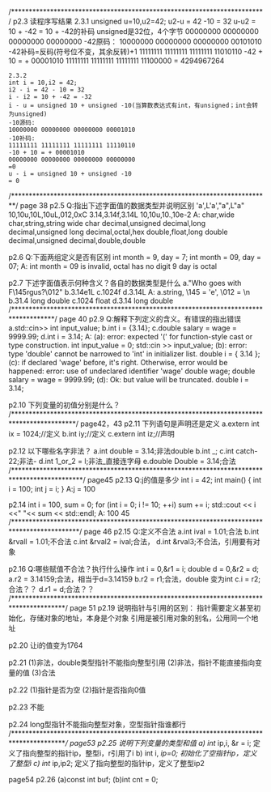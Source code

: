 /***********************************************************************/
p2.3 读程序写结果
    2.3.1 
    unsigned u=10,u2=42;
    u2-u = 42 -10 = 32
    u-u2 = 10 + -42 = 10 + -42的补码
    unsigned是32位，4个字节
    00000000 00000000 00000000 00000000
    -42原码：
    10000000 00000000 00000000 00101010
    -42补码=反码(符号位不变，其余反转)+1
    11111111 11111111 11111111 11010110
    -42 + 10 = + 00001010
    11111111 11111111 11111111 11100000
    = 4294967264
    
    2.3.2
    int i = 10,i2 = 42;
    i2 - i = 42 - 10 = 32
    i - i2 = 10 + -42 = -32
    i - u = unsigned 10 + unsigned -10(当算数表达式有int，有unsigned；int会转为unsigned)
    -10源码:
    10000000 00000000 00000000 00001010
    -10补码:
    11111111 11111111 11111111 11110110
    -10 + 10 = + 00001010
    00000000 00000000 00000000 00000000
    =0
    u - i = unsigned 10 + unsigned -10
    = 0
/*************************************************************************/
page 38
p2.5
Q:指出下述字面值的数据类型并说明区别
'a',L'a',"a",L"a"
10,10u,10L,10uL,012,0xC
3.14,3.14f,3.14L
10,10u,10.,10e-2
A:
char,wide char,string,string wide char
decimal,unsigned decimal,long decimal,unsigned long decimal,octal,hex
double,float,long double
decimal,unsigned decimal,double,double

p2.6
Q:下面两组定义是否有区别
int month = 9, day = 7;
int month = 09, day = 07;
A:
int month = 09 is invalid, octal has no digit 9
day is octal

p2.7
下述字面值表示何种含义？各自的数据类型是什么
a."Who goes with F\145rgus?\012"
b.3.14e1L
c.1024f
d.3.14L
A:
a.string, \145 = 'e', \012 = \n
b.31.4 long double
c.1024 float
d.3.14 long double
/************************************************************************************/
page 40
p2.9
Q:解释下列定义的含义。有错误的指出错误
a.std::cin>> int input_value;
b.int i = {3.14};
c.double salary = wage = 9999.99;
d.int i  = 3.14;
A:
(a): error: expected '(' for function-style cast or type construction.
int input_value = 0;
std::cin >> input_value;
(b): error: type 'double' cannot be narrowed to 'int' in initializer list.
double i = { 3.14 };
(c): if declared 'wage' before, it's right. Otherwise, error would be happened: error: use of undeclared identifier 'wage'
double wage;
double salary = wage = 9999.99;
(d): Ok: but value will be truncated.
double i = 3.14;

p2.10
下列变量的初值分别是什么？
/******************************************************************************************/
page42，43
p2.11
下列语句是声明还是定义
a.extern int ix = 1024;//定义
b.int iy;//定义
c.extern int iz;//声明

p2.12
以下哪些名字非法？
a.int double = 3.14;非法double
b.int _;
c.int catch-22;非法-
d.int 1_or_2 = l;非法_直接连字母
e.double Double = 3.14;合法
/********************************************************************************************/
page45
p2.13
Q:j的值是多少
int i = 42;
int main()
{
    int i = 100;
    int j = i;
}
A:j = 100

p2.14
int i = 100, sum = 0;
for (int i = 0; i != 10; ++i)
        sum += i;
std::cout << i <<" "<< sum << std::endl;
A: 100 45
/*******************************************************************************************/
page 46
p2.15
Q:定义不合法
a.int ival = 1.01;合法
b.int &rvall = 1.01;不合法
c.int &rval2 = ival;合法，
d.int &rval3;不合法，引用要有对象

p2.16
Q:哪些赋值不合法？执行什么操作
int i = 0,&r1 = i; double d = 0,&r2 = d;
a.r2 = 3.14159;合法，相当于d=3.14159
b.r2 = r1;合法，double 变为int
c.i = r2;合法？？
d.r1 = d;合法？？
/***************************************************************************************/
page 51
p2.19
说明指针与引用的区别：
指针需要定义甚至初始化，存储对象的地址，本身是个对象
引用是被引用对象的别名，公用同一个地址

p2.20
让i的值变为1764

p2.21
(1)非法，double类型指针不能指向整型引用
(2)非法，指针不能直接指向变量的值
(3)合法

p2.22
(1)指针是否为空
(2)指针是否指向0值

p2.23
不能

p2.24
long型指针不能指向整型对象，空型指针指谁都行
/****************************************************************************************/
page53
p2.25 说明下列变量的类型和值
a) int* ip,i, &r = i;
定义了指向整型的指针ip，整型i，r引用了i
b) int i, *ip=0;
初始化了空指针ip，定义了整型i
c) int* ip,ip2;
定义了指向整型的指针ip，定义了整型ip2

page54
p2.26
(a)const int buf;
(b)int cnt = 0;
